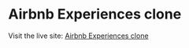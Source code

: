 # Airbnb Experiences clone

Visit the live site: [Airbnb Experiences clone](https://madhavarayulu.github.io/airbnb-experiences-clone/)